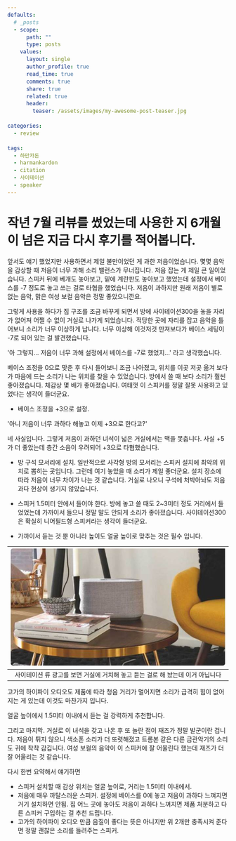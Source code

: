 ```yaml
---
defaults:
  # _posts
  - scope:
      path: ""
      type: posts
    values:
      layout: single
      author_profile: true
      read_time: true
      comments: true
      share: true
      related: true
      header:
        teaser: /assets/images/my-awesome-post-teaser.jpg

categories:
  - review

tags:
  - 하만카돈 
  - harmankardon
  - citation
  - 사이테이션
  - speaker
---
```


# 작년 7월 리뷰를 썼었는데 사용한 지 6개월이 넘은 지금 다시 후기를 적어봅니다. 

앞서도 얘기 했었지만 사용하면서 제일 불만이었던 게 과한 저음이었습니다. 
몇몇 음악을 감상할 때 저음이 너무 과해 소리 밸런스가 무너집니다. 저음 잡는 게 제일 큰 일이었습니다. 스피커 뒤에 베개도 놓아보고, 밑에 계란판도 놓아보고 했었는데 설정에서 베이스를 -7 정도로 놓고 쓰는 걸로 타협을 했었습니다. 저음이 과하지만 원래 저음이 별로 없는 음악, 맑은 여성 보컬 음악은 정말 좋았으니깐요. 

그렇게 사용을 하다가 집 구조를 조금 바꾸게 되면서 방에 사이테이션300을 놓을 자리가 없어져 어쩔 수 없이 거실로 나가게 되었습니다. 적당한 곳에 자리를 잡고 음악을 틀어보니 소리가 너무 이상하게 납니다. 너무 이상해 이것저것 만져보다가 베이스 세팅이 -7로 되어 있는 걸 발견했습니다. 

'아 그렇지... 저음이 너무 과해 설정에서 베이스를 -7로 했었지...' 라고 생각했습니다. 

베이스 조정을 0으로 맞춘 후 다시 들어보니 조금 나아졌고, 위치를 이곳 저곳 옮겨 보다가 마음에 드는 소리가 나는 위치를 찾을 수 있었습니다. 
방에서 쓸 때 보다 소리가 훨씬 좋아졌습니다. 체감상 몇 배가 좋아졌습니다. 여태껏 이 스피커를 정말 잘못 사용하고 있었다는 생각이 들더군요. 

- 베이스 조정을 +3으로 설정. 

'아니 저음이 너무 과하다 해놓고 이제 +3으로 한다고?'

네 사실입니다. 그렇게 저음이 과하던 녀석이 넓은 거실에서는 맥을 못춥니다. 사실 +5가 더 좋았는데 층간 소음이 우려되어 +3으로 타협했습니다. 

- 방 구석 모서리에 설치.
일반적으로 사각형 방의 모서리는 스피커 설치에 최악의 위치로 뽑히는 곳입니다. 그런데 여기 놓았을 때 소리가 제일 좋더군요. 설치 장소에 따라 저음이 너무 차이가 나는 것 같습니다. 거실로 나오니 구석에 처박아놔도 저음 과다 현상이 생기지 않았습니다. 

- 스피커 1.5미터 안에서 들어야 한다. 
방에 놓고 쓸 때도 2~3미터 정도 거리에서 들었었는데 가까이서 들으니 정말 말도 안되게 소리가 좋아졌습니다. 사이테이션300은 확실히 니어필드형 스피커라는 생각이 들더군요.

- 가까이서 듣는 것 뿐 아니라 높이도 얼굴 높이로 맞추는 것은 필수 입니다. 

| ![img](/assets/images/300-9.jpg) | 
|:--:| 
| 사이테이션 류 광고를 보면 거실에 거치해 놓고 듣는 걸로 해 놨는데 이거 아닙니다 |  

고가의 하이파이 오디오도 제품에 따라 청음 거리가 멀어지면 소리가 급격히 힘이 없어지는 게 있는데 이것도 마찬가지 입니다. 

얼굴 높이에서 1.5미터 이내에서 듣는 걸 강력하게 추천합니다. 

그리고 마지막. 거실로 이 녀석을 갖고 나온 후 또 놀란 점이 재즈가 정말 발군이란 겁니다. 저음이 튀지 않으니 색소폰 소리가 더 또렷해졌고 트롬본 같은 다른 금관악기의 소리도 귀에 착착 감깁니다. 여성 보컬의 음악이 이 스피커에 잘 어울린다 했는데 재즈가 더 잘 어울리는 것 같습니다.

다시 한번 요약해서 얘기하면
- 스피커 설치할 때 감상 위치는 얼굴 높이로, 거리는 1.5미터 이내에서. 
- 저음에 매우 까탈스러운 스피커. 설정에 베이스를 0에 놓고 저음이 과하다 느껴지면 거기 설치하면 안됨. 집 어느 곳에 놓아도 저음이 과하다 느껴지면 제품 처분하고 다른 스피커 구입하는 걸 추천 드립니다. 
- 고가의 하이파이 오디오 만큼 음질이 좋다는 뜻은 아니지만 위 2개만 충족시켜 준다면 정말 괜찮은 소리를 들려주는 스피커.
